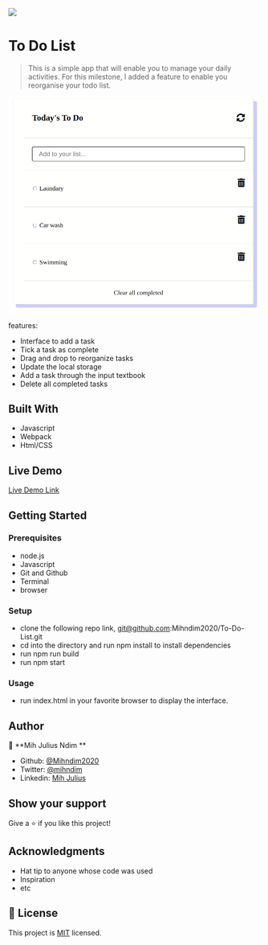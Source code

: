 ![](https://img.shields.io/badge/Microverse-blueviolet)

# To Do List

> This is a simple app that will enable you to manage your daily activities. For this milestone, I added a feature to enable you reorganise your todo list. 

![screenshot](images/todoList.png)

features:
- Interface to add a task 
- Tick a task as complete
- Drag and drop to reorganize tasks
- Update the local storage
- Add a task through the input textbook
- Delete all completed tasks

## Built With

- Javascript
- Webpack
- Html/CSS

## Live Demo

[Live Demo Link](https://mihndim2020.github.io/To-Do-List/)


## Getting Started


### Prerequisites

- node.js
- Javascript
- Git and Github
- Terminal
- browser

### Setup

- clone the following repo link, git@github.com:Mihndim2020/To-Do-List.git
- cd into the directory and run npm install to install dependencies
- run npm run build
- run npm start

### Usage

- run index.html in your favorite browser to display the interface.

## Author

👤 **Mih Julius Ndim **

- Github: [@Mihndim2020](https://github.com/Mihndim2020)
- Twitter: [@mihndim](https://github.com/mih-julius) 
- Linkedin: [Mih Julius](https://www.linkedin.com/mih-julius)

## Show your support

Give a ⭐️ if you like this project!

## Acknowledgments

- Hat tip to anyone whose code was used
- Inspiration
- etc

## 📝 License

This project is [MIT](https://github.com/Mihndim2020/To-Do-List/blob/develop/LICENSE) licensed.